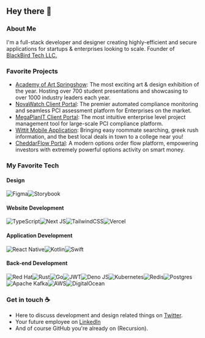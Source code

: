 ## Hey there 👋



### About Me

I'm a full-stack developer and designer creating highly-efficient and secure applications for startups & enterprises looking to scale. Founder of [BlackBird Tech LLC.](https://www.blackbirdtech.io/)


### Favorite Projects

- [Academy of Art Springshow](https://dub.sh/aa-springshow): The most exciting art & design exhibition of the year. Hosting over 700 student presentations and showcasing to over 1000 industry leaders each year.
- [NovaWatch Client Portal](https://dub.sh/novawatch): The premier automated compliance monitoring and seamless PCI assessment platform for Enterprises on the market.
- [MegaPlanIT Client Portal](https://dub.sh/megaplanit): The most intuitive enterprise level project management tool for large-scale PCI compliance platform.
- [Wittit Mobile Application](https://dub.sh/wittit): Bringing easy roommate searching, greek rush information, and the best local deals in town to a college near you!
- [CheddarFlow Portal](https://dub.sh/cheddarflow): A modern options order flow platform, empowering investors with extremely powerful options activity on smart money.


### My Favorite Tech


#### Design

![Figma](https://img.shields.io/badge/figma-%23F24E1E.svg?style=for-the-badge&logo=figma&logoColor=white)![Storybook](https://img.shields.io/badge/-Storybook-FF4785?style=for-the-badge&logo=storybook&logoColor=white)


#### Website Development

![TypeScript](https://img.shields.io/badge/typescript-%23007ACC.svg?style=for-the-badge&logo=typescript&logoColor=white)![Next JS](https://img.shields.io/badge/Next-black?style=for-the-badge&logo=next.js&logoColor=white)![TailwindCSS](https://img.shields.io/badge/tailwindcss-%2338B2AC.svg?style=for-the-badge&logo=tailwind-css&logoColor=white)![Vercel](https://img.shields.io/badge/vercel-%23000000.svg?style=for-the-badge&logo=vercel&logoColor=white)


#### Application Development

![React Native](https://img.shields.io/badge/react_native-%2320232a.svg?style=for-the-badge&logo=react&logoColor=%2361DAFB)![Kotlin](https://img.shields.io/badge/kotlin-%237F52FF.svg?style=for-the-badge&logo=kotlin&logoColor=white)![Swift](https://img.shields.io/badge/swift-F54A2A?style=for-the-badge&logo=swift&logoColor=white)


#### Back-end Development

![Red Hat](https://img.shields.io/badge/Red%20Hat-EE0000?style=for-the-badge&logo=redhat&logoColor=white)![Rust](https://img.shields.io/badge/rust-%23000000.svg?style=for-the-badge&logo=rust&logoColor=white)![Go](https://img.shields.io/badge/go-%2300ADD8.svg?style=for-the-badge&logo=go&logoColor=white)![JWT](https://img.shields.io/badge/JWT-black?style=for-the-badge&logo=JSON%20web%20tokens)![Deno JS](https://img.shields.io/badge/deno%20js-000000?style=for-the-badge&logo=deno&logoColor=white)![Kubernetes](https://img.shields.io/badge/kubernetes-%23326ce5.svg?style=for-the-badge&logo=kubernetes&logoColor=white)![Redis](https://img.shields.io/badge/redis-%23DD0031.svg?style=for-the-badge&logo=redis&logoColor=white)![Postgres](https://img.shields.io/badge/postgres-%23316192.svg?style=for-the-badge&logo=postgresql&logoColor=white)![Apache Kafka](https://img.shields.io/badge/Apache%20Kafka-000?style=for-the-badge&logo=apachekafka)![AWS](https://img.shields.io/badge/AWS-%23FF9900.svg?style=for-the-badge&logo=amazon-aws&logoColor=white)![DigitalOcean](https://img.shields.io/badge/DigitalOcean-%230167ff.svg?style=for-the-badge&logo=digitalOcean&logoColor=white)


### Get in touch ☕

- Here to discuss development and design related things on [Twitter](https://twitter.com/IAmDanteKelly/).
- Your future employee on [LinkedIn](https://www.linkedin.com/in/dantekelly/)
- And of course GitHub you're already on (Recursion).
